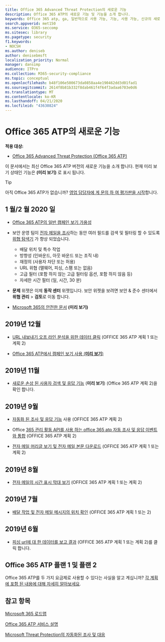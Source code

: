```yaml
---
title: Office 365 Advanced Threat Protection의 새로운 기능
description: Office 365 ATP의 새로운 기능 및 기능을 소개 합니다.
keywords: Office 365 atp, ga, 일반적으로 사용 가능, 기능, 사용 가능, 신규의 새로운 기능
search.appverid: met150
ms.service: O365-seccomp
ms.sitesec: library
ms.pagetype: security
f1.keywords:
- NOCSH
ms.author: deniseb
author: denisebmsft
localization_priority: Normal
manager: dansimp
audience: ITPro
ms.collection: M365-security-compliance
ms.topic: conceptual
ms.openlocfilehash: b48f106e500673da0858aa4e190462dd3d01fad1
ms.sourcegitcommit: 2614f8b81b332f8dab461f4f64f3adaa6703e0d6
ms.translationtype: MT
ms.contentlocale: ko-KR
ms.lasthandoff: 04/21/2020
ms.locfileid: "43630824"
---
```

# <a name="whats-new-in-office-365-atp"></a>Office 365 ATP의 새로운 기능

**적용 대상:**

- [Office 365 Advanced Threat Protection (Office 365 ATP)](office-365-atp.md)

이 문서에서는 최신 Office 365 ATP 버전의 새로운 기능을 소개 합니다. 현재 미리 보기 상태인 기능은 **(미리 보기)** 로 표시 됩니다.

> [!TIP]
> 아직 Office 365 ATP가 없습니까? [영업 담당자에 게 문의 하 여 평가판을 시작](https://go.microsoft.com/fwlink/p/?LinkId=518644)합니다.

## <a name="januaryfebruary-2020"></a>1 월/2 월 2020 일

- [Office 365 ATP의 일반 캠페인 보기 가용성](campaigns.md)
- 보안 운영 팀이 [전자 메일을 조사](investigate-malicious-email-that-was-delivered.md)하는 동안 여러 필드를 검색 및 필터링 할 수 있도록 [위협 탐색기](threat-explorer.md) 가 향상 되었습니다.
    - 배달 위치 및 특수 작업
    - 방향성 (인바운드, 아웃 바운드 또는 조직 내)
    - 재정의 (사용자 차단 또는 허용)
    - URL 위협 (맬웨어, 피싱, 스팸 또는 없음)
    - 고급 필터 (포함 하지 않는 고급 필터링 옵션, 포함 하지 않음 등)
    - 자세한 시간 필터 (일, 시간, 30 분) 

- **문제** 위젯은 이제 **동작 센터** 위젯입니다. 보안 위젯을 보려면 보안 & 준수 센터에서 **위협 관리** > **검토**로 이동 합니다.

- [Microsoft 365의 안전한 문서](https://docs.microsoft.com/microsoft-365/security/office-365-security/safe-docs) **(미리 보기)**

## <a name="december-2019"></a>2019년 12월

- [URL 내보내기 오프 라인 분석을 위한 데이터 클릭](threat-explorer.md#new-features-in-threat-explorer-and-real-time-detections) (OFFICE 365 ATP 계획 1 또는 계획 2)

- [Office 365 ATP에서 캠페인 보기 사용 (**미리 보기**)](campaigns.md)

## <a name="november-2019"></a>2019년 11월

- [새로운 손상 된 사용자 검색 및 응답 기능](address-compromised-users-quickly.md) (**미리 보기**) (Office 365 ATP 계획 2)을 확인 합니다.

## <a name="september-2019"></a>2019년 9월

- [자동화 된 조사 및 응답 기능](automated-investigation-response-office.md) 사용 (OFFICE 365 ATP 계획 2)

- Office [365 관리 활동 API를 사용 하는 office 365 atp 자동 조사 및 응답 이벤트와 통합](https://docs.microsoft.com/office/office-365-management-api/office-365-management-activity-api-schema#office-365-advanced-threat-protection-and-threat-investigation-and-response-schema) (OFFICE 365 ATP 계획 2)

- [전자 메일 머리글 보기 및 전자 메일 본문 다운로드](investigate-malicious-email-that-was-delivered.md) (OFFICE 365 ATP 계획 1 또는 계획 2)

## <a name="august-2019"></a>2019년 8월

- [전자 메일의 시간 표시 막대 보기](investigate-malicious-email-that-was-delivered.md#view-the-timeline-of-your-email) (OFFICE 365 ATP 계획 1 또는 계획 2)

## <a name="july-2019"></a>2019년 7월

- [배달 작업 및 전자 메일 메시지의 위치 확인](investigate-malicious-email-that-was-delivered.md#check-the-delivery-action-and-location) (OFFICE 365 ATP 계획 1 또는 2)

## <a name="june-2019"></a>2019년 6월

- [피싱 url에 대 한 데이터를 보고 결과](threat-explorer.md#view-data-about-phishing-urls-and-click-verdict) (OFFICE 365 ATP 계획 1 또는 계획 2)를 클릭 합니다.

## <a name="office-365-atp-plan-1-and-plan-2"></a>Office 365 ATP 플랜 1 및 플랜 2

Office 365 ATP를 두 가지 요금제로 사용할 수 있다는 사실을 알고 계십니까? [각 계획에 포함 된 내용에 대해 자세히 알아보세요](office-365-atp.md#office-365-atp-plan-1-and-plan-2).

## <a name="see-also"></a>참고 항목

[Microsoft 365 로드맵](https://www.microsoft.com/microsoft-365/roadmap)

[Office 365 ATP 서비스 설명](https://docs.microsoft.com/office365/servicedescriptions/office-365-advanced-threat-protection-service-description)

[Microsoft Threat Protection의 자동화된 조사 및 대응](https://docs.microsoft.com/microsoft-365/security/mtp/mtp-autoir)
